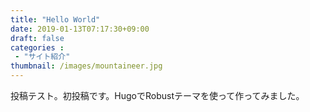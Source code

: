 ```yaml
---
title: "Hello World"
date: 2019-01-13T07:17:30+09:00
draft: false
categories :
 - "サイト紹介"
thumbnail: /images/mountaineer.jpg
---
```


投稿テスト。初投稿です。HugoでRobustテーマを使って作ってみました。